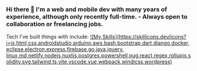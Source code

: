 ### Hi there 👋 I'm a web and mobile dev with many years of experience, although only recently full-time. - Always open to collaboration or freelancing jobs. 

Tech I've built things with include:
[![My Skills](https://skillicons.dev/icons?i=js,html,css,androidstudio,arduino,aws,bash,bootstrap,dart,django,docker,eclipse,electron,express,firebase,go,java,jquery, linux,md,netlify,nodejs,nuxtjs,postgres,powershell,pug,react,regex,rollupjs,solidity,svg,tailwind,ts,vite,vscode,vue,webpack,windicss,wordpress)](https://skillicons.dev)


